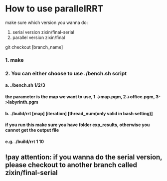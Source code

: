 # How to use parallelRRT
make sure which version you wanna do:
1) serial version zixin/final-serial
2) parallel version zixin/final

git checkout [branch_name]
### 1. make
### 2. You can either choose to use ./bench.sh script


#### a. ./bench.sh 1/2/3 
#### the parameter is the map we want to use, 1 ->map.pgm, 2->office.pgm, 3->labyrinth.pgm

#### b. ./build/rrt [map] [iteration] [thread_num(only valid in bash setting)]
#### if you run this make sure you have folder exp_results, otherwise you cannot get the output file
#### e.g. ./build/rrt 1 10 


## !pay attention: if you wanna do the serial version, please checkout to another branch called zixin/final-serial

